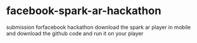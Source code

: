 # facebook-spark-ar-hackathon
submission forfacebook hackathon
download the spark ar player in mobile and download the github code and run it on your player
